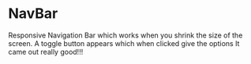 # NavBar
Responsive Navigation Bar which works when you shrink the size of the screen.
A toggle button appears which when clicked give the options
It came out really good!!!
